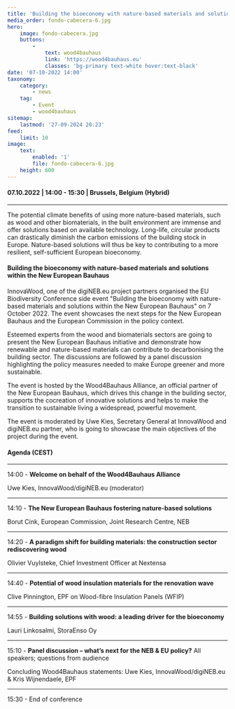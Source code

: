 ```yaml
---
title: 'Building the bioeconomy with nature-based materials and solutions within the New European Bauhaus'
media_order: fondo-cabecera-6.jpg
hero:
    image: fondo-cabecera.jpg
    buttons:
        -
            text: wood4bauhaus
            link: 'https://wood4bauhaus.eu'
            classes: 'bg-primary text-white hover:text-black'
date: '07-10-2022 14:00'
taxonomy:
    category:
        - news
    tag:
        - Event
        - wood4bauhaus
sitemap:
    lastmod: '27-09-2024 20:23'
feed:
    limit: 10
image:
    text:
        enabled: '1'
        file: fondo-cabecera-6.jpg
    height: 600
---
```


#### 07.10.2022 | 14:00 - 15:30 | Brussels, Belgium (Hybrid)

***

The potential climate benefits of using more nature-based materials, such as wood and other biomaterials, in the built environment are immense and offer solutions based on available technology. Long-life, circular products can drastically diminish the carbon emissions of the building stock in Europe. Nature-based solutions will thus be key to contributing to a more resilient, self-sufficient European bioeconomy.

#### Building the bioeconomy with nature-based materials and solutions within the New European Bauhaus
InnovaWood, one of the digiNEB.eu project partners organised the EU Biodiversity Conference side event "Building the bioeconomy with nature-based materials and solutions within the New European Bauhaus" on 7 October 2022. The event showcases the next steps for the New European Bauhaus and the European Commission in the policy context.

Esteemed experts from the wood and biomaterials sectors are going to present the New European Bauhaus initiative and demonstrate how renewable and nature-based materials can contribute to decarbonising the building sector. The discussions are followed by a panel discussion highlighting the policy measures needed to make Europe greener and more sustainable.

The event is hosted by the Wood4Bauhaus Alliance, an official partner of the New European Bauhaus, which drives this change in the building sector, supports the cocreation of innovative solutions and helps to make the transition to sustainable living a widespread, powerful movement.

The event is moderated by Uwe Kies, Secretary General at InnovaWood and digiNEB.eu partner, who is going to showcase the main objectives of the project during the event.

#### Agenda (CEST)
***
14:00 - **Welcome on behalf of the Wood4Bauhaus Alliance**

Uwe Kies, InnovaWood/digiNEB.eu (moderator)
***
14:10 - **The New European Bauhaus fostering nature-based solutions**

Borut Cink, European Commission, Joint Research Centre, NEB
***
14:20 - **A paradigm shift for building materials: the construction sector rediscovering wood**

Olivier Vuylsteke, Chief Investment Officer at Nextensa
***
14:40 - **Potential of wood insulation materials for the renovation wave**

Clive Pinnington, EPF on Wood-fibre Insulation Panels (WFIP)
***
14:55 - **Building solutions with wood: a leading driver for the bioeconomy**

Lauri Linkosalmi, StoraEnso Oy
***
15:10 - **Panel discussion – what’s next for the NEB & EU policy?** All speakers; questions from audience

Concluding Wood4Bauhaus statements: Uwe Kies, InnovaWood/digiNEB.eu & Kris Wijnendaele, EPF
***
15:30 - End of conference